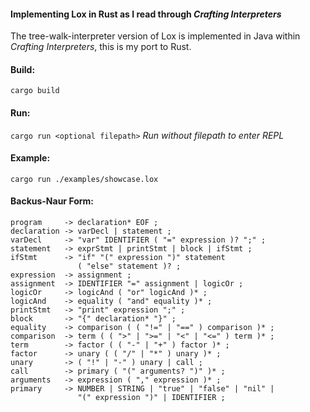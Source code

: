 #### Implementing Lox in Rust as I read through *Crafting Interpreters*
The tree-walk-interpreter version of Lox is implemented in Java within *Crafting Interpreters*, this is my port to Rust.

#### Build:
`cargo build`

#### Run:
`cargo run <optional filepath>`
*Run without filepath to enter REPL*

#### Example:
`cargo run ./examples/showcase.lox`

#### Backus-Naur Form:
```
program     -> declaration* EOF ;
declaration -> varDecl | statement ;
varDecl     -> "var" IDENTIFIER ( "=" expression )? ";" ;
statement   -> exprStmt | printStmt | block | ifStmt ;
ifStmt      -> "if" "(" expression ")" statement 
               ( "else" statement )? ;
expression  -> assignment ;
assignment  -> IDENTIFIER "=" assignment | logicOr ;
logicOr     -> logicAnd ( "or" logicAnd )* ;
logicAnd    -> equality ( "and" equality )* ;
printStmt   -> "print" expression ";" ;
block       -> "{" declaration* "}" ;
equality    -> comparison ( ( "!=" | "==" ) comparison )* ;
comparison  -> term ( ( ">" | ">=" | "<" | "<=" ) term )* ;
term        -> factor ( ( "-" | "+" ) factor )* ;
factor      -> unary ( ( "/" | "*" ) unary )* ;
unary       -> ( "!" | "-" ) unary | call ;
call        -> primary ( "(" arguments? ")" )* ;
arguments   -> expression ( "," expression )* ;
primary     -> NUMBER | STRING | "true" | "false" | "nil" |
               "(" expression ")" | IDENTIFIER ;
```
